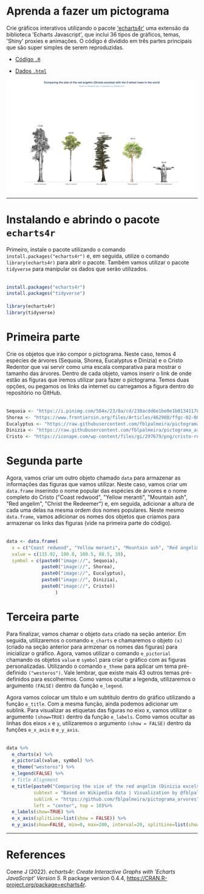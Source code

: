 # Aprenda a fazer um pictograma

Crie gráficos interativos utilizando o pacote ['echarts4r'](https://echarts4r.john-coene.com/) uma extensão da biblioteca 'Echarts Javascript', que inclui 36 tipos de gráficos, temas, 'Shiny' proxies e animações. O código é dividido em três partes principais que são super simples de serem reproduzidas. 

- [Código `.R`](https://github.com/fblpalmeira/pictograma_arvores/blob/main/data/pictogram_v2.R)

- [Dados `.html`](https://en.wikipedia.org/wiki/List_of_tallest_trees)

<img src="https://github.com/fblpalmeira/pictograma_arvores/blob/main/data/pictogram_v2.png">

-----

# Instalando e abrindo o pacote `echarts4r`

Primeiro, instale o pacote utilizando o comando `install.packages("echarts4r")` e, em seguida, utilize o comando `library(echarts4r)` para abrir o pacote. Também vamos utilizar o pacote `tidyverse` para manipular os dados que serão utilizados.

``` r

install.packages("echarts4r")
install.packages("tidyverse")

library(echarts4r)
library(tidyverse)

```

# Primeira parte

Crie os objetos que irão compor o pictograma. Neste caso, temos 4 espécies de árvores (Sequoia, Shorea, Eucalyptus e Dinizia) e o Cristo Redentor que vai servir como uma escala comparativa para mostrar o tamanho das árvores. Dentro de cada objeto, vamos inserir o link de onde estão as figuras que iremos utilizar para fazer o pictograma. Temos duas opções, ou pegamos os links da internet ou carregamos a figura dentro do repositório no GitHub.  

``` r

Sequoia <- "https://i.pinimg.com/564x/23/8a/cd/238acdd6e1be0e1b0134117828b7da8e.jpg"
Shorea <- "https://www.frontiersin.org/files/Articles/462908/ffgc-02-00032-HTML/image_m/ffgc-02-00032-g001.jpg"
Eucalyptus <- "https://raw.githubusercontent.com/fblpalmeira/pictograma_arvores/main/data/Eucalyptus_regnans.jpg"
Dinizia <- "https://raw.githubusercontent.com/fblpalmeira/pictograma_arvores/main/data/Dinizia_excelsa.png"
Cristo <- "https://iconape.com/wp-content/files/gi/297679/png/cristo-redentor-brasil-logo.png"

```

# Segunda parte 

Agora, vamos criar um outro objeto chamado `data` para armazenar as informações das figuras que vamos utilizar. Neste caso, vamos criar um `data.frame` inserindo o nome popular das espécies de árvores e o nome completo do Cristo ("Coast redwood", "Yellow meranti", "Mountain ash", "Red angelim", "Christ the Redeemer") e, em seguida, adicionar a altura de cada uma delas na mesma ordem dos nomes populares. Neste mesmo `data.frame`, vamos adicionar os nomes dos objetos que criamos para armazenar os links das figuras (vide na primeira parte do código).

``` r

data <- data.frame(
  x = c("Coast redwood", "Yellow meranti", "Mountain ash", "Red angelim", "Christ the Redeemer"), 
  value = c(115.92, 100.8, 100.5, 88.5, 38),
  symbol = c(paste0("image://", Sequoia),
             paste0("image://", Shorea),
             paste0("image://", Eucalyptus),
             paste0("image://", Dinizia),
             paste0("image://", Cristo))
                  )

```

# Terceira parte 

Para finalizar, vamos chamar o objeto `data` criado na seção anterior. Em seguida, utilizaremos o comando `e_charts` e chamaremos o objeto `(x)` (criado na seção anterior para armzenar os nomes das figuras) para inicializar o gráfico. Agora, vamos utilizar o comando `e_pictorial` chamando os objetos `value` e `symbol` para criar o gráfico com as figuras personalizadas. Utilizando o comando `e_theme` para aplicar um tema pré-definido `("westeros")`. Vale lembrar, que existe mais 43 outros temas pré-definidos para escolhermos. Como vamos ocultar a legenda, utilizaremos o argumento `(FALSE)` dentro da função `e_legend`.

Agora vamos colocar um título e um subtítulo dentro do gráfico utilizando a função `e_title`. Com a mesma função, ainda podemos adicionar um sublink. Para visualizar as etiquetas das figuras no eixo x, vamos utilizar o argumento `(show=TRUE)` dentro da função  `e_labels`. Como vamos ocultar as linhas dos eixos `x` e `y`, utilizaremos o argumento `(show = FALSE)` dentro da funções `e_x_axis` e `e_y_axis`.


``` r

data %>% 
  e_charts(x) %>% 
  e_pictorial(value, symbol) %>% 
  e_theme("westeros") %>% 
  e_legend(FALSE) %>% 
  # Title Alignment
  e_title(paste0("Comparing the size of the red angelim (Dinizia excelsa) with the 3 tallest trees in the world"), 
          subtext = "Based on Wikipedia data | Visualization by @fblpalmeira", 
          sublink = "https://github.com/fblpalmeira/pictograma_arvores", 
          left = "center", top = 10)%>%
  e_labels(show=TRUE) %>%
  e_x_axis(splitLine=list(show = FALSE)) %>%
  e_y_axis(show=FALSE, min=0, max=200, interval=20, splitLine=list(show = FALSE))

```

----

# References

Coene J (2022). _echarts4r: Create Interactive Graphs with 'Echarts JavaScript' Version 5_.
  R package version 0.4.4, <https://CRAN.R-project.org/package=echarts4r>.
